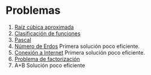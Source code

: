 # Problemas

1. [Raíz cúbica aproximada](https://github.com/EduPH/Problemas/tree/master/Cube_Root/Cube_root.hs)
2. [Clasificación de funciones](https://github.com/EduPH/Problemas/tree/master/Functional_Fun/FunctionalFun.hs)
3. [Pascal](https://github.com/EduPH/Problemas/blob/master/Pascal/Pascal.hs)
4. [Número de Erdos](https://github.com/EduPH/Problemas/blob/master/Erdos_Number/Erdos_Number1.hs) Primera solución poco eficiente.
5. [Conexión a Internet](https://github.com/EduPH/Problemas/tree/master/Wheres_My_Internet/wheresMyInt.hs) Primera solución poco eficiente.
6. [Problema de factorización](https://github.com/EduPH/Problemas/blob/master/A_List_Game/AListGame.hs)
7. A+B Solución poco eficiente